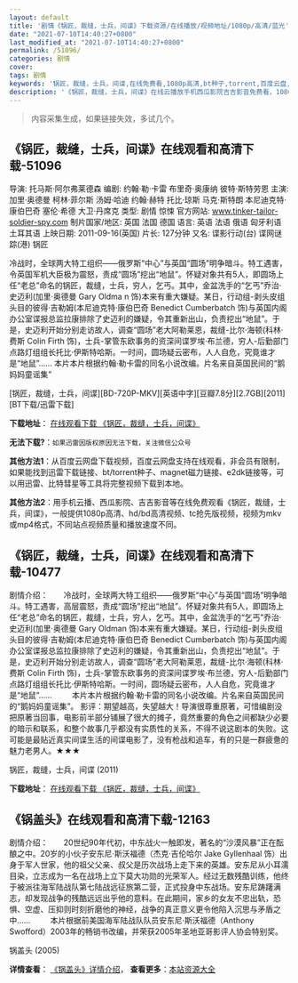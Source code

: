 ```yaml
---
layout: default
title: '剧情《锅匠，裁缝，士兵，间谍》下载资源/在线播放/视频地址/1080p/高清/蓝光'
date: "2021-07-10T14:40:27+0800"
last_modified_at: "2021-07-10T14:40:27+0800"
permalink: /51096/
categories: 剧情
cover:
tags: 剧情
keywords: '锅匠，裁缝，士兵，间谍,在线免费看,1080p高清,bt种子,torrent,百度云盘,magnet,磁力链,迅雷下载资源'
description: '《锅匠，裁缝，士兵，间谍》在线云播放手机西瓜影院吉吉影音免费看，1080p高清bd/hd未删减完整版和tc抢先枪版，mkv/mp4格式，附带bt/torrent种子、magnet/磁力链、百度云盘、网盘资源迅雷下载链接'
---
```


>内容采集生成，如果链接失效，多试几个。


## 《锅匠，裁缝，士兵，间谍》在线观看和高清下载-51096

导演: 托马斯·阿尔弗莱德森 编剧: 约翰·勒·卡雷 布里奇·奥康纳 彼特·斯特劳恩 主演: 加里·奥德曼 柯林·菲尔斯 汤姆·哈迪 约翰·赫特 托比·琼斯 马克·斯特朗 本尼迪克特·康伯巴奇 塞伦·希德 大卫·丹席克 类型: 剧情 惊悚 官方网站: www.tinker-tailor-soldier-spy.com 制片国家/地区: 英国 法国 德国 语言: 英语 法语 俄语 匈牙利语 土耳其语 上映日期: 2011-09-16(英国) 片长: 127分钟 又名: 谍影行动(台) 谍网谜踪(港) 锅匠

冷战时，全球两大特工组织——俄罗斯“中心”与英国“圆场”明争暗斗。特工遇害，令英国军机大臣极为震怒，责成“圆场”挖出“地鼠”。怀疑对象共有5人，即圆场上任“老总”命名的锅匠，裁缝，士兵，穷人，乞丐。其中，金盆洗手的“乞丐”乔治·史迈利(加里·奥德曼 Gary Oldma n 饰)本来有重大嫌疑。某日，行动组-剥头皮组头目的彼得·吉勒姆(本尼迪克特·康伯巴奇 Benedict Cumberbatch 饰)与英国内阁办公室谍报总监拉康排除了史迈利的嫌疑，令其重新出山，负责挖出“地鼠”。于是，史迈利开始分别走访故人，调查“圆场”老大阿勒莱恩，裁缝-比尔·海顿(科林·费斯 Colin Firth 饰)，士兵-掌管东欧事务的资深间谍罗埃·布兰德，穷人-后勤部门点路灯组组长托比·伊斯特哈斯。一时间，圆场疑云密布，人人自危，究竟谁才是“地鼠”…… 本片本片根据约翰·勒卡雷的同名小说改编。片名来自英国民间的“鹅妈妈童谣集”


[锅匠，裁缝，士兵，间谍][BD-720P-MKV][英语中字][豆瓣7.8分][2.7GB][2011][BT下载/迅雷下载]

**下载地址**： [在线观看下载 《锅匠，裁缝，士兵，间谍》](https://www.btdx8.com/torrent/tinker_tailor_soldier_spy_2011.html) 


**无法下载?**：`如果迅雷因版权原因无法下载，关注微信公众号 `

**其他方法1**：从百度云网盘下载视频，百度云网盘支持在线观看，非会员有限制，如果能找到迅雷下载链接、bt/torrent种子、magnet磁力链接、e2dk链接等，可以用迅雷、比特彗星等工具将完整视频下载到本地。

**其他方法2**：用手机云播、西瓜影院、吉吉影音等在线免费观看《锅匠，裁缝，士兵，间谍》，一般提供1080p高清、hd/bd高清视频、tc抢先版视频，视频为mkv或mp4格式，不同站点视频质量和播放速度不同。


## 《锅匠，裁缝，士兵，间谍》在线观看和高清下载-10477

剧情介绍：　　冷战时，全球两大特工组织——俄罗斯“中心”与英国“圆场”明争暗斗。特工遇害，高层震怒，责成“圆场”挖出“地鼠”。怀疑对象共有5人，即圆场上任“老总”命名的锅匠，裁缝，士兵，穷人，乞丐。其中，金盆洗手的“乞丐”乔治·史迈利(加里·奥德曼 Gary Oldman 饰)本来有重大嫌疑。某日，行动组-剥头皮组头目的彼得·吉勒姆(本尼迪克特·康伯巴奇 Benedict Cumberbatch 饰)与英国内阁办公室谍报总监拉康排除了史迈利的嫌疑，令其重新出山，负责挖出“地鼠”。于是，史迈利开始分别走访故人，调查“圆场”老大阿勒莱恩，裁缝-比尔·海顿(科林·费斯 Colin Firth 饰)，士兵-掌管东欧事务的资深间谍罗埃·布兰德，穷人-后勤部门点路灯组组长托比·伊斯特哈斯。一时间，圆场疑云密布，人人自危，究竟谁才是“地鼠”……  　　本片本片根据约翰·勒卡雷的同名小说改编。片名来自英国民间的“鹅妈妈童谣集”。 影评：期望越高，失望越大！导演很尊重原著，可惜编剧没把原著当回事，电影前半部分铺展了很大的摊子，竟然重要的角色之间都缺少必要的暗示和联系，和整个故事几乎都没有实质性的关系，不得不说这剧本的失败。这可能是最贴近真实间谍生活的间谍电影了，没有枪战和追车，有的只是一群疲惫的魅力老男人。★★★


锅匠，裁缝，士兵，间谍 (2011)

**下载地址**： [在线观看下载 《锅匠，裁缝，士兵，间谍》](https://www.btbtdy.me/btdy/dy8329.html) 


## 《锅盖头》在线观看和高清下载-12163

剧情介绍：　　20世纪90年代初，中东战火一触即发，著名的“沙漠风暴”正在酝酿之中。20岁的小伙子安东尼·斯沃福德（杰克·吉伦哈尔 Jake Gyllenhaal 饰）出身于军人世家，他的祖父父亲、叔父是历次战场上走下来的英雄。安东尼从小耳濡目染，立志成为一名在战场上立下莫大功勋的光荣军人。经过无数残酷训练，他终于被派往海军陆战队第七陆战远征旅第二营，正式投身中东战场。安东尼踌躇满志，却发现战争的残酷远远出乎他的意料。在此期间，家乡的女友不忠出轨，恐惧、空虚、压抑则时刻折磨他的神经，战争的真正意义更令他陷入沉思与矛盾之中……  　　本片根据前美国海军陆战队队员安东尼·斯沃福德（Anthony Swofford）2003年的畅销书改编，并荣获2005年圣地亚哥影评人协会特别奖。


锅盖头 (2005)

**详情查看**： [《锅盖头》详情介绍](/movie/12163/)， **查看更多**：[本站资源大全](/movie/t/all/)

